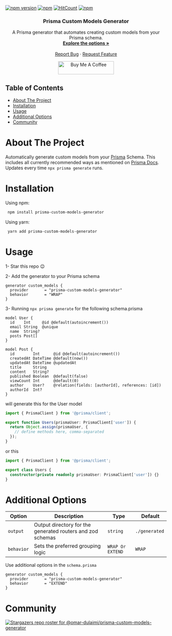 [![npm version](https://badge.fury.io/js/prisma-custom-models-generator.svg)](https://badge.fury.io/js/prisma-custom-models-generator)
[![npm](https://img.shields.io/npm/dt/prisma-custom-models-generator.svg)](https://www.npmjs.com/package/prisma-custom-models-generator)
[![HitCount](https://hits.dwyl.com/omar-dulaimi/prisma-custom-models-generator.svg?style=flat)](http://hits.dwyl.com/omar-dulaimi/prisma-custom-models-generator)
[![npm](https://img.shields.io/npm/l/prisma-custom-models-generator.svg)](LICENSE)

<p align="center">
  <h3 align="center">Prisma Custom Models Generator</h3>
  <p align="center">
    A Prisma generator that automates creating custom models from your Prisma schema.
    <br />
    <a href="https://github.com/omar-dulaimi/prisma-custom-models-generator#additional-options"><strong>Explore the options »</strong></a>
    <br />
    <br />
    <a href="https://github.com/omar-dulaimi/prisma-custom-models-generator/issues/new?template=bug_report.yml">Report Bug</a>
    ·
    <a href="https://github.com/omar-dulaimi/prisma-custom-models-generator/issues/new?template=feature_request.md">Request Feature</a>
  </p>
</p>

<p align="center">
  <a href="https://www.buymeacoffee.com/omardulaimi">
    <img src="https://cdn.buymeacoffee.com/buttons/default-black.png" alt="Buy Me A Coffee" height="41" width="174">
  </a>
</p>

## Table of Contents

- [About The Project](#about-the-project)
- [Installation](#installation)
- [Usage](#usage)
- [Additional Options](#additional-options)
- [Community](#community)

# About The Project

Automatically generate custom models from your [Prisma](https://github.com/prisma/prisma) Schema. This includes all currently recommended ways as mentioned on [Prisma Docs](https://www.prisma.io/docs/concepts/components/prisma-client/custom-models). Updates every time `npx prisma generate` runs.

# Installation

Using npm:

```bash
 npm install prisma-custom-models-generator
```

Using yarn:

```bash
 yarn add prisma-custom-models-generator
```

# Usage

1- Star this repo 😉

2- Add the generator to your Prisma schema

```prisma
generator custom_models {
  provider       = "prisma-custom-models-generator"
  behavior       = "WRAP"
}
```

3- Running `npx prisma generate` for the following schema.prisma

```prisma
model User {
  id    Int     @id @default(autoincrement())
  email String  @unique
  name  String?
  posts Post[]
}

model Post {
  id        Int      @id @default(autoincrement())
  createdAt DateTime @default(now())
  updatedAt DateTime @updatedAt
  title     String
  content   String?
  published Boolean  @default(false)
  viewCount Int      @default(0)
  author    User?    @relation(fields: [authorId], references: [id])
  authorId  Int?
}
```

will generate this for the User model

```ts
import { PrismaClient } from '@prisma/client';

export function Users(prismaUser: PrismaClient['user']) {
  return Object.assign(prismaUser, {
    // define methods here, comma-separated
  });
}
```

or this

```ts
import { PrismaClient } from '@prisma/client';

export class Users {
  constructor(private readonly prismaUser: PrismaClient['user']) {}
}
```

# Additional Options

| Option     |  Description                                               | Type             |  Default      |
| ---------- | ---------------------------------------------------------- | ---------------- | ------------- |
| `output`   | Output directory for the generated routers and zod schemas | `string`         | `./generated` |
| `behavior` | Sets the preferred grouping logic                          | `WRAP Or EXTEND` | `WRAP`        |

Use additional options in the `schema.prisma`

```prisma
generator custom_models {
  provider       = "prisma-custom-models-generator"
  behavior       = "EXTEND"
}
```

# Community

[![Stargazers repo roster for @omar-dulaimi/prisma-custom-models-generator](https://reporoster.com/stars/omar-dulaimi/prisma-custom-models-generator)](https://github.com/omar-dulaimi/prisma-custom-models-generator/stargazers)
